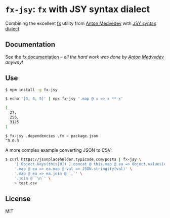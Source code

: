 # `fx-jsy`: `fx` with JSY syntax dialect

 [fx]: https://github.com/antonmedv/fx#readme
 [jsy]: https://jsy-lang.github.io

Combining the excellent [fx][fx] utility from [Anton Medvedev][fx] with [JSY syntax dialect][jsy].

## Documentation

See the [fx documentation][fx] – _all the hard work was done by [Anton Medvedev][fx] anyway!_

## Use

```bash
$ npm install -g fx-jsy
```

```bash
$ echo '[3, 4, 5]' | npx fx-jsy '.map @ x => x ** x'

[
  27,
  256,
  3125
]
```

```bash
$ fx-jsy .dependencies .fx < package.json
^3.0.3
```

A more complex example converting JSON to CSV:

```bash
$ curl https://jsonplaceholder.typicode.com/posts | fx-jsy \
    '[ Object.keys(this[0]) ].concat @ this.map @ ea => Object.values(ea)' \
    '.map @ ea => ea.map @ val => JSON.stringify(val)' \
    '.map @ ea => ea.join @ `,`' \
    '.join @ `\n`' \
    > test.csv
```

## License

MIT

